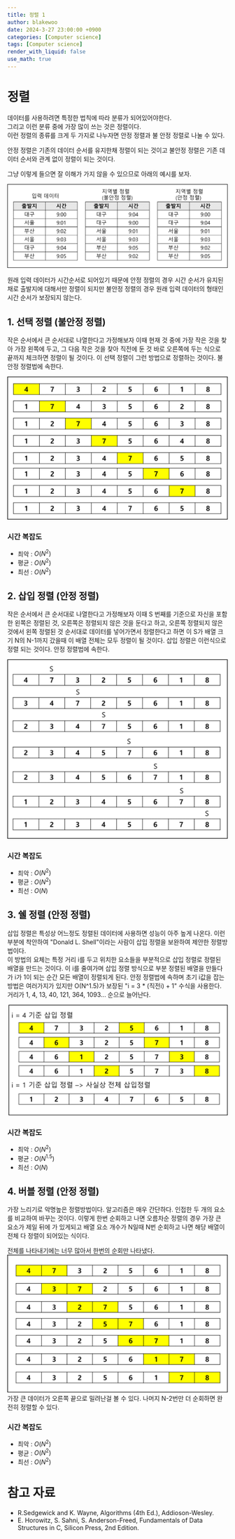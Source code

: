 ```yaml
---
title: 정렬 1
author: blakewoo
date: 2024-3-27 23:00:00 +0900
categories: [Computer science]
tags: [Computer science]
render_with_liquid: false
use_math: true
---
```



# 정렬
데이터를 사용하려면 특정한 법칙에 따라 분류가 되어있어야한다.   
그리고 이런 분류 중에 가장 많이 쓰는 것은 정렬이다.   
이런 정렬의 종류를 크게 두 가지로 나누자면 안정 정렬과 불 안정 정렬로 나눌 수 있다.

안정 정렬은 기존의 데이터 순서를 유지한채 정렬이 되는 것이고
불안정 정렬은 기존 데이터 순서와 관계 없이 정렬이 되는 것이다.

그냥 이렇게 들으면 잘 이해가 가지 않을 수 있으므로 아래의 예시를 보자.

![img.png](/assets/blog/cs/sort/stable_unstable_sort_img.png)

원래 입력 데이터가 시간순서로 되어있기 때문에 안정 정렬의 경우 시간 순서가 유지된채로 출발지에 대해서만 정렬이
되지만 불안정 정렬의 경우 원래 입력 데이터의 형태인 시간 순서가 보장되지 않는다.

## 1. 선택 정렬 (불안정 정렬)
작은 순서에서 큰 순서대로 나열한다고 가정해보자 이때 현재 것 중에 가장 작은 것을 찾아
가장 왼쪽에 두고, 그 다음 작은 것을 찾아 직전에 둔 것 바로 오른쪽에 두는 식으로 끝까지 체크하면
정렬이 될 것이다. 이 선택 정렬이 그런 방법으로 정렬하는 것이다. 불안정 정렬법에 속한다.

![img.png](/assets/blog/cs/sort/selection_sort_img.png)

### 시간 복잡도
- 최악 : $O(N^{2})$
- 평균 : $O(N^{2})$
- 최선 : $O(N^{2})$


## 2. 삽입 정렬 (안정 정렬)
작은 순서에서 큰 순서대로 나열한다고 가정해보자 이때 S 번째를 기준으로
자신을 포함한 왼쪽은 정렬된 것, 오른쪽은 정렬되지 않은 것을 둔다고 하고, 오른쪽 정렬되지 않은 것에서
왼쪽 정렬된 것 순서대로 데이터를 넣어가면서 정렬한다고 하면 이 S가 배열 크기 N의 N-1까지 갔을때
이 배열 전체는 모두 정렬이 될 것이다. 삽입 정렬은 이런식으로 정렬 되는 것이다. 안정 정렬법에 속한다.

![img.png](/assets/blog/cs/sort/insertion_sort_img.png)

### 시간 복잡도
- 최악 : $O(N^{2})$
- 평균 : $O(N^{2})$
- 최선 : $O(N)$



## 3. 쉘 정렬 (안정 정렬)
삽입 정렬은 특성상 어느정도 정렬된 데이터에 사용하면 성능이 아주 높게 나온다. 이런 부분에 착안하여
"Donald L. Shell"이라는 사람이 삽입 정렬을 보완하여 제안한 정렬방법이다.   
이 방법의 요체는 특정 거리 i를 두고 위치한 요소들을 부분적으로 삽입 정렬로 정렬된 배열을 만드는 것이다.
이 i를 줄여가며 삽입 정렬 방식으로 부분 정렬된 배열을 만들다가 i가 1이 되는 순간 모든 배열이 정렬되게 된다.
안정 정렬법에 속하며 초기 i값을 잡는 방법은 여러가지가 있지만 O(N^1.5)가 보장된 "i = 3 * (직전i) + 1" 수식을
사용한다. 거리가 1, 4, 13, 40, 121, 364, 1093... 순으로 늘어난다.   

![img.png](/assets/blog/cs/sort/shell_sort_img.png)   

### 시간 복잡도
- 최악 : $O(N^{2})$
- 평균 : $O(N^{1.5})$
- 최선 : $O(N)$

## 4. 버블 정렬 (안정 정렬)
가장 느리기로 악명높은 정렬방법이다.
알고리즘은 매우 간단하다. 인접한 두 개의 요소를 비교하여 바꾸는 것이다.
이렇게 한번 순회하고 나면 오름차순 정렬의 경우 가장 큰 요소가 제일 뒤에 가 있게되고
배열 요소 개수가 N일때 N번 순회하고 나면 해당 배열이 전체 다 정렬이 되어있는 식이다.

전체를 나타내기에는 너무 많아서 한번의 순회만 나타냈다.   
![img.png](/assets/blog/cs/sort/buble_sort_img.png)   
가장 큰 데이터가 오른쪽 끝으로 밀려난걸 볼 수 있다.
나머지 N-2번만 더 순회하면 완전히 정렬할 수 있다.

### 시간 복잡도
- 최악 : $O(N^{2})$
- 평균 : $O(N^{2})$
- 최선 : $O(N^{2})$

# 참고 자료
- R.Sedgewick and K. Wayne, Algorithms (4th Ed.), Addioson-Wesley.
- E. Horowitz, S. Sahni, S. Anderson-Freed, Fundamentals of Data
  Structures in C, Silicon Press, 2nd Edition.
